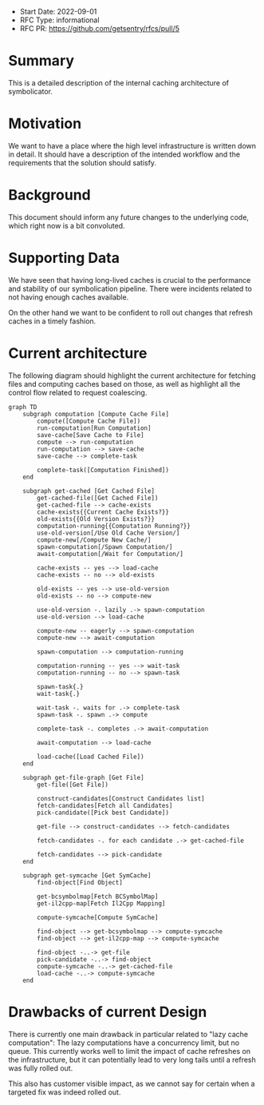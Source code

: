 - Start Date: 2022-09-01
- RFC Type: informational
- RFC PR: https://github.com/getsentry/rfcs/pull/5

# Summary

This is a detailed description of the internal caching architecture of symbolicator.

# Motivation

We want to have a place where the high level infrastructure is written down in detail.
It should have a description of the intended workflow and the requirements that the solution should satisfy.

# Background

This document should inform any future changes to the underlying code, which right now is a bit convoluted.

# Supporting Data

We have seen that having long-lived caches is crucial to the performance and stability of our symbolication pipeline.
There were incidents related to not having enough caches available.

On the other hand we want to be confident to roll out changes that refresh caches in a timely fashion.

# Current architecture

The following diagram should highlight the current architecture for fetching files and computing caches based on those,
as well as highlight all the control flow related to request coalescing.

```mermaid
graph TD
    subgraph computation [Compute Cache File]
        compute([Compute Cache File])
        run-computation[Run Computation]
        save-cache[Save Cache to File]
        compute --> run-computation
        run-computation --> save-cache
        save-cache --> complete-task

        complete-task([Computation Finished])
    end

    subgraph get-cached [Get Cached File]
        get-cached-file([Get Cached File])
        get-cached-file --> cache-exists
        cache-exists{{Current Cache Exists?}}
        old-exists{{Old Version Exists?}}
        computation-running{{Computation Running?}}
        use-old-version[/Use Old Cache Version/]
        compute-new[/Compute New Cache/]
        spawn-computation[/Spawn Computation/]
        await-computation[/Wait for Computation/]

        cache-exists -- yes --> load-cache
        cache-exists -- no --> old-exists

        old-exists -- yes --> use-old-version
        old-exists -- no --> compute-new

        use-old-version -. lazily .-> spawn-computation
        use-old-version --> load-cache

        compute-new -- eagerly --> spawn-computation
        compute-new --> await-computation

        spawn-computation --> computation-running

        computation-running -- yes --> wait-task
        computation-running -- no --> spawn-task

        spawn-task{.}
        wait-task{.}

        wait-task -. waits for .-> complete-task
        spawn-task -. spawn .-> compute

        complete-task -. completes .-> await-computation

        await-computation --> load-cache

        load-cache([Load Cached File])
    end

    subgraph get-file-graph [Get File]
        get-file([Get File])

        construct-candidates[Construct Candidates list]
        fetch-candidates[Fetch all Candidates]
        pick-candidate([Pick best Candidate])

        get-file --> construct-candidates --> fetch-candidates

        fetch-candidates -. for each candidate .-> get-cached-file

        fetch-candidates --> pick-candidate
    end

    subgraph get-symcache [Get SymCache]
        find-object[Find Object]

        get-bcsymbolmap[Fetch BCSymbolMap]
        get-il2cpp-map[Fetch Il2Cpp Mapping]

        compute-symcache[Compute SymCache]

        find-object --> get-bcsymbolmap --> compute-symcache
        find-object --> get-il2cpp-map --> compute-symcache

        find-object -..-> get-file
        pick-candidate -..-> find-object
        compute-symcache -..-> get-cached-file
        load-cache -..-> compute-symcache
    end
```

# Drawbacks of current Design

There is currently one main drawback in particular related to "lazy cache computation": The lazy computations have a
concurrency limit, but no queue. This currently works well to limit the impact of cache refreshes on the infrastructure,
but it can potentially lead to very long tails until a refresh was fully rolled out.

This also has customer visible impact, as we cannot say for certain when a targeted fix was indeed rolled out.
